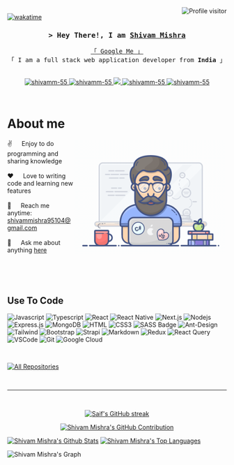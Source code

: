 <a href="https://komarev.com/ghpvc/?username=shivamm-55">
  <img align="right" src="https://komarev.com/ghpvc/?username=shivamm-55&label=Visitors&color=0e75b6&style=flat" alt="Profile visitor" />
</a>


[![wakatime](https://wakatime.com/badge/user/eebb3dd8-d9b2-40de-9b88-6fd6cac99dbc.svg)](https://wakatime.com/@eebb3dd8-d9b2-40de-9b88-6fd6cac99dbc)

<!-- Intro  -->
<h3 align="center">
        <samp>&gt; Hey There!, I am
                <b><a target="_blank" href="https://shivamm-55.com">Shivam Mishra</a></b>
        </samp>
</h3>


<p align="center"> 
  <samp>
    <a href="https://www.google.com/search?q=Shivam+Mishra">「 Google Me 」</a>
    <br>
    「 I am a full stack web application developer from <b>India</b> 」
    <br>
    <br>
  </samp>
</p>

<p align="center">
 <a href="https://shivamm-55.com" target="blank">
  <img src="https://img.shields.io/badge/Website-DC143C?style=for-the-badge&logo=medium&logoColor=white" alt="shivamm-55" />
 </a>
 <a href="https://linkedin.com/in/shivam-mishra-x444" target="_blank">
  <img src="https://img.shields.io/badge/LinkedIn-0077B5?style=for-the-badge&logo=linkedin&logoColor=white" alt="shivamm-55"/>
 </a>
 <!-- <a href="https://dev.to/shivamm-55" target="_blank">
  <img src="https://img.shields.io/badge/dev.to-0A0A0A?style=for-the-badge&logo=dev.to&logoColor=white" alt="shivamm-55" />
 </a> -->
 <a href="https://twitter.com/Mr_shiv_444" target="_blank">
  <img src="https://img.shields.io/badge/Twitter-1DA1F2?style=for-the-badge&logo=twitter&logoColor=white" />
 </a>
 <a href="https://instagram.com/_shivx_444" target="_blank">
  <img src="https://img.shields.io/badge/Instagram-fe4164?style=for-the-badge&logo=instagram&logoColor=white" alt="shivamm-55" />
 </a> 
 <a href="https://www.facebook.com/profile.php?id=100011315556677" target="_blank">
  <img src="https://img.shields.io/badge/Facebook-20BEFF?&style=for-the-badge&logo=facebook&logoColor=white" alt="shivamm-55"  />
  </a> 
</p>
<br />

<!-- About Section -->
 # About me
 
<p>
 <img align="right" width="350" src="/assets/programmer.gif" alt="Coding gif" />
  
 ✌️ &emsp; Enjoy to do programming and sharing knowledge <br/><br/>
 ❤️ &emsp; Love to writing code and learning new features<br/><br/>
 📧 &emsp; Reach me anytime: shivammishra95104@gmail.com<br/><br/>
 💬 &emsp; Ask me about anything [here](https://github.com/shivamm-55/shivamm-55/issues)

</p>

<br/>
<br/>
<br/>

## Use To Code

![Javascript](https://img.shields.io/badge/Javascript-F0DB4F?style=for-the-badge&labelColor=black&logo=javascript&logoColor=F0DB4F)
![Typescript](https://img.shields.io/badge/Typescript-007acc?style=for-the-badge&labelColor=black&logo=typescript&logoColor=007acc)
![React](https://img.shields.io/badge/-React-61DBFB?style=for-the-badge&labelColor=black&logo=react&logoColor=61DBFB)
![React Native](https://img.shields.io/badge/React_Native-20232A?style=for-the-badge&logo=react&logoColor=61DAFB)
![Next.js](https://img.shields.io/badge/next.js-000000?style=for-the-badge&logo=nextdotjs&logoColor=white)
![Nodejs](https://img.shields.io/badge/Nodejs-3C873A?style=for-the-badge&labelColor=black&logo=node.js&logoColor=3C873A)
![Express.js](https://img.shields.io/badge/Express.js-000000?style=for-the-badge&logo=express&logoColor=white)
![MongoDB](https://img.shields.io/badge/MongoDB-4EA94B?style=for-the-badge&logo=mongodb&logoColor=white)
![HTML](https://img.shields.io/badge/HTML5-E34F26?style=for-the-badge&logo=html5&logoColor=white)
![CSS3](https://img.shields.io/badge/CSS3-1572B6?style=for-the-badge&logo=css3&logoColor=white)
![SASS Badge](https://img.shields.io/badge/Sass-CC6699?style=for-the-badge&logo=sass&logoColor=white)
![Ant-Design](https://img.shields.io/badge/AntDesign-0170FE?style=for-the-badge&logo=antdesign&logoColor=white)
![Tailwind](https://img.shields.io/badge/Tailwind_CSS-092749?style=for-the-badge&logo=tailwindcss&logoColor=06B6D4&labelColor=000000)
![Bootstrap](https://img.shields.io/badge/Bootstrap-563D7C?style=for-the-badge&logo=bootstrap&logoColor=white)
![Strapi](https://img.shields.io/badge/strapi-2E7EEA?style=for-the-badge&logo=strapi&logoColor=white)
![Markdown](https://img.shields.io/badge/Markdown-000000?style=for-the-badge&logo=markdown&logoColor=white)
![Redux](https://img.shields.io/badge/Redux-593D88?style=for-the-badge&logo=redux&logoColor=white)
![React Query](https://img.shields.io/badge/-React_Query-FF4154?style=for-the-badge&logo=react%20query&logoColor=white)
![VSCode](https://img.shields.io/badge/Visual_Studio-0078d7?style=for-the-badge&logo=visual%20studio&logoColor=white)
![Git](https://img.shields.io/badge/Git-F05032?style=for-the-badge&logo=git&logoColor=white)
![Google Cloud](https://img.shields.io/badge/Google_Cloud-4285F4?style=for-the-badge&logo=google-cloud&logoColor=white)

<br/>
<!--
## Top Open Source -
[![iTasks](https://github-readme-stats.vercel.app/api/pin/?username=shivamm-55&repo=itasks&border_color=7F3FBF&bg_color=0D1117&title_color=C9D1D9&text_color=8B949E&icon_color=7F3FBF)](https://github.com/shivamm-55/itasks)
[![urFolio](https://github-readme-stats.vercel.app/api/pin/?username=shivamm-55&repo=urfolio&border_color=7F3FBF&bg_color=0D1117&title_color=C9D1D9&text_color=8B949E&icon_color=7F3FBF)](https://github.com/shivamm-55/urfolio)
[![Web Projects](https://github-readme-stats.vercel.app/api/pin/?username=shivamm-55&repo=web-projects&border_color=7F3FBF&bg_color=0D1117&title_color=C9D1D9&text_color=8B949E&icon_color=7F3FBF)](https://github.com/shivamm-55/web-projects)
[![Shivam Mishra Readme](https://github-readme-stats.vercel.app/api/pin/?username=shivamm-55&repo=shivamm-55&border_color=7F3FBF&bg_color=0D1117&title_color=C9D1D9&text_color=8B949E&icon_color=7F3FBF)](https://github.com/shivamm-55/shivamm-55)
-->

<p align="left">
  <a href="https://github.com/shivamm-55?tab=repositories" target="_blank"><img alt="All Repositories" title="All Repositories" src="https://img.shields.io/badge/-All%20Repos-2962FF?style=for-the-badge&logo=koding&logoColor=white"/></a>
</p>

<br/>
<hr/>
<br/>

<p align="center">
  <a href="https://github.com/shivamm-55">
    <img src="https://github-readme-streak-stats.herokuapp.com/?user=shivamm-55&theme=radical&border=7F3FBF&background=0D1117" alt="Saif's GitHub streak"/>
  </a>
</p>

<p align="center">
  <a href="https://github.com/shivamm-55">
    <img src="https://github-profile-summary-cards.vercel.app/api/cards/profile-details?username=shivamm-55&theme=radical" alt="Shivam Mishra's GitHub Contribution"/>
  </a>
</p>

<a> 
    <a href="https://github.com/shivamm-55"><img alt="Shivam Mishra's Github Stats" src="https://denvercoder1-github-readme-stats.vercel.app/api?username=shivamm-55&show_icons=true&count_private=true&theme=react&border_color=7F3FBF&bg_color=0D1117&title_color=F85D7F&icon_color=F8D866" height="192px" width="49.5%"/></a>
  <a href="https://github.com/shivamm-55"><img alt="Shivam Mishra's Top Languages" src="https://denvercoder1-github-readme-stats.vercel.app/api/top-langs/?username=shivamm-55&langs_count=8&layout=compact&theme=react&border_color=7F3FBF&bg_color=0D1117&title_color=F85D7F&icon_color=F8D866" height="192px" width="49.5%"/></a>
  <br/>
</a>


![Shivam Mishra's Graph](https://github-readme-activity-graph.vercel.app/graph?username=shivamm-55&custom_title=Shivam%20Mishra's%20GitHub%20Activity%20Graph&bg_color=0D1117&color=7F3FBF&line=7F3FBF&point=7F3FBF&area_color=FFFFFF&title_color=FFFFFF&area=true)

